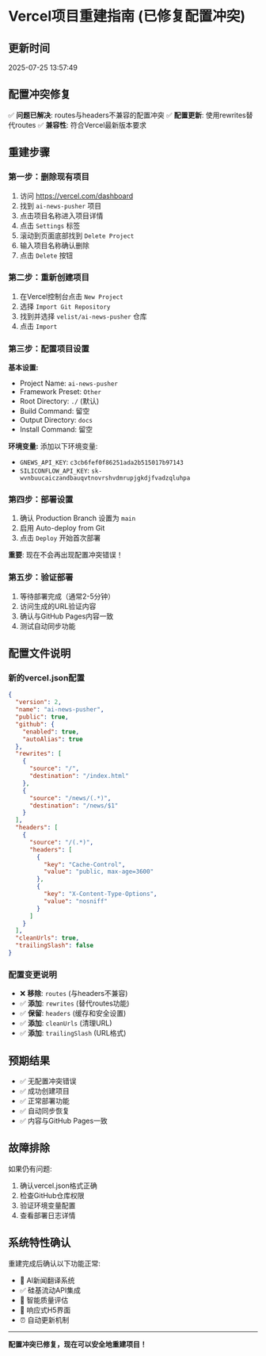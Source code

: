 # Vercel项目重建指南 (已修复配置冲突)

## 更新时间
2025-07-25 13:57:49

## 配置冲突修复
✅ **问题已解决**: routes与headers不兼容的配置冲突
✅ **配置更新**: 使用rewrites替代routes
✅ **兼容性**: 符合Vercel最新版本要求

## 重建步骤

### 第一步：删除现有项目
1. 访问 https://vercel.com/dashboard
2. 找到 `ai-news-pusher` 项目
3. 点击项目名称进入项目详情
4. 点击 `Settings` 标签
5. 滚动到页面底部找到 `Delete Project`
6. 输入项目名称确认删除
7. 点击 `Delete` 按钮

### 第二步：重新创建项目
1. 在Vercel控制台点击 `New Project`
2. 选择 `Import Git Repository`
3. 找到并选择 `velist/ai-news-pusher` 仓库
4. 点击 `Import`

### 第三步：配置项目设置
**基本设置:**
- Project Name: `ai-news-pusher`
- Framework Preset: `Other`
- Root Directory: `./` (默认)
- Build Command: 留空
- Output Directory: `docs`
- Install Command: 留空

**环境变量:**
添加以下环境变量:
- `GNEWS_API_KEY`: `c3cb6fef0f86251ada2b515017b97143`
- `SILICONFLOW_API_KEY`: `sk-wvnbuucaiczandbauqvtnovrshvdmrupjgkdjfvadzqluhpa`

### 第四步：部署设置
1. 确认 Production Branch 设置为 `main`
2. 启用 Auto-deploy from Git
3. 点击 `Deploy` 开始首次部署

**重要**: 现在不会再出现配置冲突错误！

### 第五步：验证部署
1. 等待部署完成（通常2-5分钟）
2. 访问生成的URL验证内容
3. 确认与GitHub Pages内容一致
4. 测试自动同步功能

## 配置文件说明

### 新的vercel.json配置
```json
{
  "version": 2,
  "name": "ai-news-pusher",
  "public": true,
  "github": {
    "enabled": true,
    "autoAlias": true
  },
  "rewrites": [
    {
      "source": "/",
      "destination": "/index.html"
    },
    {
      "source": "/news/(.*)",
      "destination": "/news/$1"
    }
  ],
  "headers": [
    {
      "source": "/(.*)",
      "headers": [
        {
          "key": "Cache-Control",
          "value": "public, max-age=3600"
        },
        {
          "key": "X-Content-Type-Options",
          "value": "nosniff"
        }
      ]
    }
  ],
  "cleanUrls": true,
  "trailingSlash": false
}
```

### 配置变更说明
- ❌ **移除**: `routes` (与headers不兼容)
- ✅ **添加**: `rewrites` (替代routes功能)
- ✅ **保留**: `headers` (缓存和安全设置)
- ✅ **添加**: `cleanUrls` (清理URL)
- ✅ **添加**: `trailingSlash` (URL格式)

## 预期结果
- ✅ 无配置冲突错误
- ✅ 成功创建项目
- ✅ 正常部署功能
- ✅ 自动同步恢复
- ✅ 内容与GitHub Pages一致

## 故障排除
如果仍有问题:
1. 确认vercel.json格式正确
2. 检查GitHub仓库权限
3. 验证环境变量配置
4. 查看部署日志详情

## 系统特性确认
重建完成后确认以下功能正常:
- 🤖 AI新闻翻译系统
- ✅ 硅基流动API集成
- 🎯 智能质量评估
- 📱 响应式H5界面
- ⏰ 自动更新机制

---
**配置冲突已修复，现在可以安全地重建项目！**

